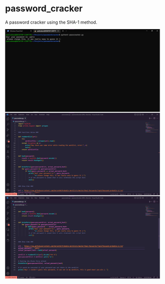 # password_cracker
A password cracker using the SHA-1 method.

<img src="https://github.com/pablodeas/password_cracker/blob/master/print1.png?raw=true" alt="Working Algorithm" title="Working Algorithm">
<img src="https://github.com/pablodeas/password_cracker/blob/master/print2.png?raw=true" alt="Algorithm P1" title="Algorithm P1">
<img src="https://github.com/pablodeas/password_cracker/blob/master/print3.png?raw=true" alt="Algorithm P2" title="Algorithm P2">
